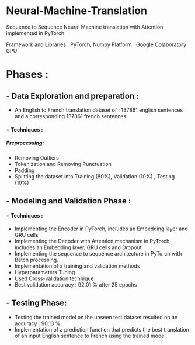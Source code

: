 # Neural-Machine-Translation
Sequence to Sequence Neural Machine translation with Attention implemented in PyTorch 

Framework and Libraries : PyTorch, Numpy
Platform : Google Colaboratory GPU

# Phases : 

## - Data Exploration and preparation :

- An English to French translation dataset of : 137861 english sentences and a corresponding 137861 french sentences 

#### + Techniques : 

##### Preprocessing:
- Removing Outliers
- Tokenization and Removing Punctuation
- Padding
- Splitting the dataset into Training (80%), Validation (10%) , Testing (10%)

## - Modeling and Validation Phase : 

#### + Techniques : 
- Implementing the Encoder in PyTorch, includes an Embedding layer and GRU cells
- Implementing the Decoder with Attention mechanism in PyTorch, includes an Embedding layer, GRU cells and Dropout 
- Implementing the sequence to sequence architecture in PyTorch with Batch processing.
- Implementation of a training and validation methods
- Hyperparameters Tuning
- Used Cross-validation technique
- Best validation accuracy : 92.01 % after 25 epochs

## - Testing Phase:
- Testing the trained model on the unseen test dataset resulted on an accuracy : 90.13 % 
- Implementation of a prediction function that predicts the best translation of an input English sentence to French using the trained model.
